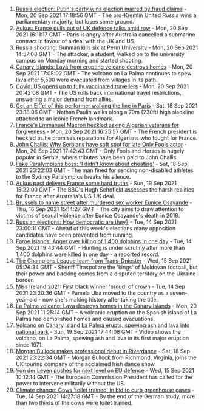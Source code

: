 1. [Russia election: Putin's party wins election marred by fraud claims](https://www.bbc.co.uk/news/world-europe-58614227?at_medium=RSS&at_campaign=KARANGA) - Mon, 20 Sep 2021 17:18:56 GMT - The pro-Kremlin United Russia wins a parliamentary majority, but loses some ground.
2. [Aukus: France pulls out of UK defence talks amid row](https://www.bbc.co.uk/news/uk-58620220?at_medium=RSS&at_campaign=KARANGA) - Mon, 20 Sep 2021 16:11:17 GMT - Paris is angry after Australia cancelled a submarine contract in favour of a deal with the UK and US.
3. [Russia shooting: Gunman kills six at Perm University](https://www.bbc.co.uk/news/world-europe-58623160?at_medium=RSS&at_campaign=KARANGA) - Mon, 20 Sep 2021 14:57:08 GMT - The attacker, a student, walked on to the university campus on Monday morning and started shooting.
4. [Canary Islands: Lava from erupting volcano destroys homes](https://www.bbc.co.uk/news/world-europe-58620555?at_medium=RSS&at_campaign=KARANGA) - Mon, 20 Sep 2021 17:08:02 GMT - The volcano on La Palma continues to spew lava after 5,500 were evacuated from villages in its path.
5. [Covid: US opens up to fully vaccinated travellers](https://www.bbc.co.uk/news/world-us-canada-58628491?at_medium=RSS&at_campaign=KARANGA) - Mon, 20 Sep 2021 20:42:08 GMT - The US rolls back international travel restrictions, answering a major demand from allies.
6. [Get an Eiffel of this performer walking the line in Paris](https://www.bbc.co.uk/news/world-europe-58612966?at_medium=RSS&at_campaign=KARANGA) - Sat, 18 Sep 2021 23:18:06 GMT - Nathan Paulin walks along a 70m (230ft) high slackline attached to an iconic French landmark.
7. [France's Emmanuel Macron heckled asking Algerian veterans for forgiveness](https://www.bbc.co.uk/news/world-africa-58626309?at_medium=RSS&at_campaign=KARANGA) - Mon, 20 Sep 2021 16:25:57 GMT - The French president is heckled as he promises reparations for Algerians who fought for France.
8. [John Challis: Why Serbians have soft spot for late Only Fools actor](https://www.bbc.co.uk/news/world-europe-58630500?at_medium=RSS&at_campaign=KARANGA) - Mon, 20 Sep 2021 17:42:43 GMT - Only Fools and Horses is hugely popular in Serbia, where tributes have been paid to John Challis.
9. [Fake Paralympians boss: 'I didn't know about cheating'](https://www.bbc.co.uk/news/stories-58598677?at_medium=RSS&at_campaign=KARANGA) - Sat, 18 Sep 2021 23:22:03 GMT - The man fined for sending non-disabled athletes to the Sydney Paralympics breaks his silence.
10. [Aukus pact delivers France some hard truths](https://www.bbc.co.uk/news/world-europe-58614229?at_medium=RSS&at_campaign=KARANGA) - Sun, 19 Sep 2021 15:22:00 GMT - The BBC's Hugh Schofield assesses the harsh realities for France after Australia's US-UK deal.
11. [Brussels to name street after murdered sex worker Eunice Osayande](https://www.bbc.co.uk/news/world-europe-58585993?at_medium=RSS&at_campaign=KARANGA) - Thu, 16 Sep 2021 15:14:27 GMT - The city aims to draw attention to victims of sexual violence after Eunice Osayande's death in 2018.
12. [Russian elections: How democratic are they?](https://www.bbc.co.uk/news/world-europe-58557994?at_medium=RSS&at_campaign=KARANGA) - Tue, 14 Sep 2021 23:00:11 GMT - Ahead of this week's elections many opposition candidates have been prevented from running.
13. [Faroe Islands: Anger over killing of 1,400 dolphins in one day](https://www.bbc.co.uk/news/world-europe-58555694?at_medium=RSS&at_campaign=KARANGA) - Tue, 14 Sep 2021 19:43:44 GMT - Hunting is under scrutiny after more than 1,400 dolphins were killed in one day - a reported record.
14. [The Champions League team from Trans-Dniester](https://www.bbc.co.uk/sport/football/58546814?at_medium=RSS&at_campaign=KARANGA) - Wed, 15 Sep 2021 05:26:34 GMT - Sheriff Tiraspol are the 'kings' of Moldovan football, but their power and backing comes from a disputed territory on the Ukraine border.
15. [Miss Ireland 2021: First black winner 'proud' of crown](https://www.bbc.co.uk/news/newsbeat-58558667?at_medium=RSS&at_campaign=KARANGA) - Tue, 14 Sep 2021 23:20:36 GMT - Pamela Uba moved to the country as a seven-year-old - now she's making history after taking the title.
16. [La Palma volcano: Lava destroys homes in the Canary Islands](https://www.bbc.co.uk/news/world-europe-58625781?at_medium=RSS&at_campaign=KARANGA) - Mon, 20 Sep 2021 11:25:14 GMT - A volcanic eruption on the Spanish island of La Palma has demolished homes and caused evacuations.
17. [Volcano on Canary Island La Palma erupts, spewing ash and lava into national park](https://www.bbc.co.uk/news/world-europe-58618487?at_medium=RSS&at_campaign=KARANGA) - Sun, 19 Sep 2021 17:44:08 GMT - Video shows the volcano, on La Palma, spewing ash and lava in its first major eruption since 1971.
18. [Morgan Bullock makes professional debut in Riverdance](https://www.bbc.co.uk/news/entertainment-arts-58602633?at_medium=RSS&at_campaign=KARANGA) - Sat, 18 Sep 2021 23:22:34 GMT - Morgan Bullock from Richmond, Virginia, joins the UK touring company of the acclaimed Irish dance show.
19. [Von der Leyen pushes for next level on EU defence](https://www.bbc.co.uk/news/world-europe-58568277?at_medium=RSS&at_campaign=KARANGA) - Wed, 15 Sep 2021 10:12:14 GMT - The European Commission President has called for the power to intervene militarily without the US.
20. [Climate change: Cows 'toilet trained' in bid to curb greenhouse gases](https://www.bbc.co.uk/news/world-europe-58559004?at_medium=RSS&at_campaign=KARANGA) - Tue, 14 Sep 2021 14:27:18 GMT - By the end of the German study, more than two thirds of the cows were toilet trained.
